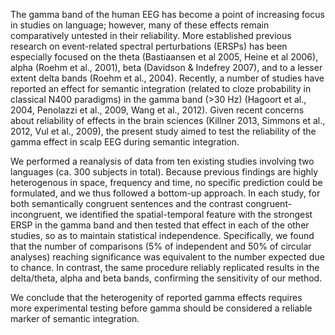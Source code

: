 The gamma band of the human EEG has become a point of increasing focus in studies on language; however, many of these effects remain comparatively untested in their reliability. More established previous research on event-related spectral perturbations (ERSPs) has been especially focused on the theta (Bastiaansen et al 2005, Heine et al 2006), alpha (Roehm et al., 2001), beta (Davidson & Indefrey 2007), and to a lesser extent delta bands (Roehm et al., 2004). Recently, a number of studies have reported an effect for semantic integration (related to cloze probability in classical N400 paradigms) in the gamma band (>30 Hz) (Hagoort et al., 2004, Penolazzi et al., 2009, Wang et al., 2012). Given recent concerns about reliability of effects in the brain sciences (Killner 2013, Simmons et al., 2012, Vul et al., 2009), the present study aimed to test the reliability of the gamma effect in scalp EEG during semantic integration.

We performed a reanalysis of data from ten existing studies involving two languages (ca. 300 subjects in total). Because previous findings are highly heterogenous in space, frequency and time, no specific prediction could be formulated, and we thus followed a bottom-up approach. In each study, for both semantically congruent sentences and the contrast congruent-incongruent, we identified the spatial-temporal feature with the strongest ERSP in the gamma band and then tested that effect in each of the other studies, so as to maintain statistical independence. 
Specifically, we found that the number of comparisons (5% of independent and 50% of circular analyses) reaching significance was equivalent to the number expected due to chance.
In contrast, the same procedure reliably replicated results in the delta/theta, alpha and beta bands, confirming the sensitivity of our method. 

We conclude that the heterogenity of reported gamma effects requires more experimental testing before gamma should be considered a reliable marker of semantic integration.
